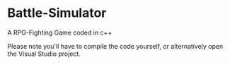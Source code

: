 # Battle-Simulator
A RPG-Fighting Game coded in c++

Please note you'll have to compile the code yourself, or alternatively open the Visual Studio project.
